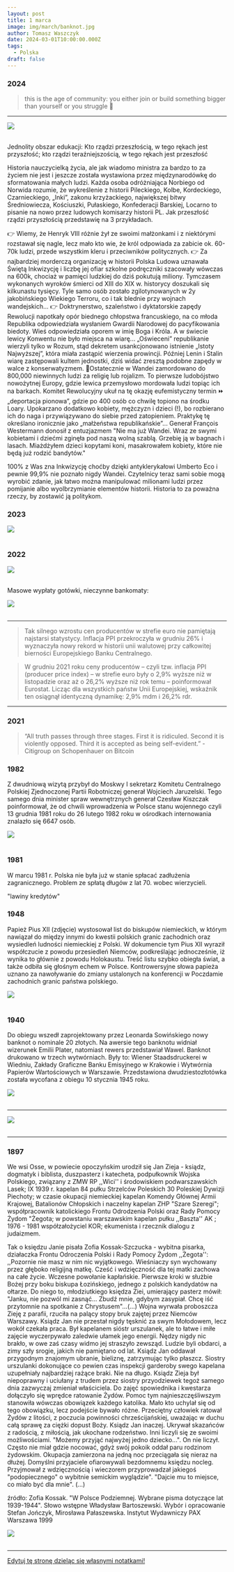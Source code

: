```yaml
---
layout: post
title: 1 marca
image: img/march/banknot.jpg
author: Tomasz Waszczyk
date: 2024-03-01T10:00:00.000Z
tags:
  - Polska
draft: false
---
```


### 2024

> this is the age of community: you either join or build something bigger than yourself or you struggle 🤷

---

<img src="./img/march/lekcja-historii.jpeg"><br><br>

Jednolity obszar edukacji: Kto rządzi przeszłością, w tego rękach jest przyszłość; kto rządzi teraźniejszością, w tego rękach jest przeszłość

Historia nauczycielką życia, ale jak wiadomo ministra za bardzo to za życiem nie jest i jeszcze została wystawiona przez międzynarodówkę do sformatowania małych ludzi. Każda osoba odróżniająca Norbiego od Norwida rozumie, że wykreślenie z historii Pileckiego, Kolbe, Kordeckiego, Czarnieckiego, „Inki”, zakonu krzyżackiego, największej bitwy Średniowiecza, Kościuszki, Pułaskiego, Konfederacji Barskiej, Locarno to pisanie na nowo przez ludowych komisarzy historii PL. Jak przeszłość rządzi przyszłością przedstawię na 3 przykładach.

👉 Wiemy, że Henryk VIII różnie żył ze swoimi małżonkami i z niektórymi rozstawał się nagle, lecz mało kto wie, że król odpowiada za zabicie ok. 60-70k ludzi, przede wszystkim kleru i przeciwników politycznych.
👉 Za najbardziej morderczą organizację w historii Polska Ludowa uznawała Świętą Inkwizycję i liczbę jej ofiar szkolne podręczniki szacowały wówczas na 600k, chociaż w pamięci ludzkiej do dziś pokutują miliony. Tymczasem wykonanych wyroków śmierci od XIII do XIX w. historycy doszukali się kilkunastu tysięcy. Tyle samo osób zostało zgilotynowanych w 2y jakobińskiego Wiekiego Terroru, co i tak blednie przy wojnach wandejskich...
👉 Doktrynerstwo, szaleństwo i dyktatorskie zapędy Rewolucji napotkały opór biednego chłopstwa francuskiego, na co młoda Republika odpowiedziała wysłaniem Gwardii Narodowej do pacyfikowania biedoty. Wieś odpowiedziała oporem w imię Boga i Króla. A w świecie lewicy Konwentu nie było miejsca na wiarę... „Oświeceni” republikanie wierzyli tylko w Rozum, stąd dekretem usankcjonowano istnienie „Istoty Najwyższej”, która miała zastąpić wierzenia prowincji. Później Lenin i Stalin wiarę zastępowali kultem jednostki, dziś widać zresztą podobne zapędy w walce z konserwatyzmem.
🤦Ostatecznie w Wandei zamordowano do 800,000 niewinnych ludzi za religię lub rojalizm. To pierwsze ludobójstwo nowożytnej Europy, gdzie lewica przemysłowo mordowała ludzi topiąc ich na barkach. Komitet Rewolucyjny ukuł na tę okazję eufemistyczny termin ⏩ „deportacja pionowa”, gdzie po 400 osób co chwilę topiono na środku Loary. Upokarzano dodatkowo kobiety, mężczyzn i dzieci (!), bo rozbierano ich do naga i przywiązywano do siebie przed zatopieniem. Praktykę tę określano ironicznie jako „małżeństwa republikańskie”...
Generał François Westermann donosił z entuzjazmem "Nie ma już Wandei. Wraz ze swymi kobietami i dziećmi zginęła pod naszą wolną szablą. Grzebię ją w bagnach i lasach. Miażdżyłem dzieci kopytami koni, masakrowałem kobiety, które nie będą już rodzić bandytów."

100% z Was zna Inkwizycję choćby dzięki antyklerykałowi Umberto Eco i pewnie 99,9% nie poznało nigdy Wandei. Czytelnicy teraz sami sobie mogą wyrobić zdanie, jak łatwo można manipulować milionami ludzi przez pomijanie albo wyolbrzymianie elementów historii. Historia to za poważna rzeczy, by zostawić ją politykom.

### 2023

<img src="./img/march/dobrowolnie.jpg"><br><br>

### 2022

<img src="./img/march/cenymaksymalne.png"><br><br>

Masowe wypłaty gotówki, nieczynne bankomaty:

<img src="./img/march/bankomat.png"><br><br>

---

> Tak silnego wzrostu cen producentów w strefie euro nie pamiętają najstarsi statystycy. Inflacja PPI przekroczyła w grudniu 26% i wyznaczyła nowy rekord w historii unii walutowej przy całkowitej bierności Europejskiego Banku Centralnego.

> W grudniu 2021 roku ceny producentów – czyli tzw. inflacja PPI (producer price index) – w strefie euro były o 2,9% wyższe niż w listopadzie oraz aż o 26,2% wyższe niż rok temu – poinformował Eurostat. Licząc dla wszystkich państw Unii Europejskiej, wskaźnik ten osiągnął identyczną dynamikę: 2,9% mdm i 26,2% rdr.

---

### 2021

> “All truth passes through three stages. First it is ridiculed. Second it is violently opposed. Third it is accepted as being self-evident.” - Citigroup on Schopenhauer on Bitcoin

<!-- ### 2020 -->

<!-- ==================================================================================================================================================================================================================================================
1) Lista tematow prezentacji wraz z przewidywanym planem powinna byc dostarczona do godziny 17:00 dnia poprzedzajacego spotkanie
2) Transmisja ze spotkania odbywa sie na slacku - kanal #pdm (potrzeba miec wersje desktop slacka)
3) Do wyswietlania slajdow na rzutniku uzywamy dedykowanego laptopa z IT, takze glos jest transmitowany za posrednictwem tego laptopa
4) Osoba, ktora ma pierwsza prezentacje jest odpowiedzialna za sprawdzenie czy sprzet jest na miejsu i zestawienie calosci - w razie braku sprzetu w sali trzeba kontaktowac sie z IT
5) Mamy dedykowane konto na slacku, ktore powinno byc uzywane na dedykowanym laptopie (iteration.demos@relayr.io/PiatkoweDem0$#)
6) Prezentowanie slajdow oraz demonstracje odbywaja sie z komputera osoby prezentujacej
7) Dla usprawnienia przechodzenia miedzy prezentacjami osoby prezentujace powinny byc wczesniej wdzwonione na spotkanie na swoich laptopach z wyciszonym dzwiekiem oraz wyciszonym mikrofonem
8) Slajdy dotyczace pracy oraz planow na przyszla iteracje poszczegolnych zespolow:
       a) powinny znajdowac sie w odpowiednim katalogu na google drive przed spotkaniem
       b) slajdy powinny w jasny sposob okreslac co z poprzedniej iteracji zostalo zrobione a co nie
       c) w czasie prezentacji nacisk powinien byc polozony na tematy dotyczace produktu jako calosci oraz tematow, ktore maja wplyw na inne zespoly
       d) na koncu prezentacji jest czas na pytania - w tym momencie istnieje mozliwosc dopytania sie o szczegoly tematow, ktore byly przedstawione skrotowo
       e) na koncu prezentacji jest tez czas na ostateczny feedback co do planow ze strony pozostalych zespolow
       f) maksymalny czas na prezentacje to 10 minut - nie liczac pytan (zalecany jest czas krotszy aby wraz z pytaniami zmiescic sie w 10 minutach)
9) Demonstracje oraz relacje z konferencji nie podlegaja  ograniczeniom z punktu 8
10) Po spotkaniu do konca dnia wszystkie uaktualnione slajdy powinny znalezc sie w dedykowanym katalogu na google drive

================================================================================================================================================================================================================================================== 

### 2021

Szkoleniowa ZGNILIZNA
Z dniem 12 lutego 2021r zakończyłem współpracę z „Albrecht International”. Po ponad dwóch latach promowania tej marki podczas setek wystąpień na żywo, budowania społeczności biznesowej na spotkaniach regionalnych w Polsce i za granicą, webinarach i wszędzie tam gdzie tylko mogłem, spakowałem manatki i zrezygnowałem z dnia na dzień. Główny powód odejścia zostawiam dla siebie (i mam głęboką nadzieję, że brudów nie będę musiał upubliczniać) a jeden z innych powodów przedstawiam na załączonym obrazku. 
👉Na co dzień większość czasu poświęcam nieruchomościom a szkoleniami zajmowałem się tylko dodatkowo: z pasji do edukacji, chęci poznania nowych osób i tworzenia nowych relacji. W najbliższej przyszłości na pewno się to nie zmieni, gdyż w przeciwieństwie do firm stricte szkoleniowych nie mam zamiaru robić masówki i opierać swojej działalności wyłącznie na sprzedaży kursów. I to jest jeden z kolejnych powodów, dla których nie chce się identyfikować z pewnymi osobami czy markami. 
👉Dla niektórych nieważne jest to ile osób będzie miało dostęp do danej wiedzy, czy nie będzie przez to na rynku za dużej konkurencji i czy biznes się przez to nie wysypie tak jak podnajem mieszkań na pokoje (z którego szkolenie wciąż przez różne osoby jest wpychane kolejnym nieświadomym osobom z obietnicą świetnego biznesu), liczy się tylko sprzedaż kursu i jak największy przychód. Jak już się przestanie sprzedawać jedno to się wymyśli coś kolejnego, bez względu na to czy kiedykolwiek się to robiło. 
👉I takim też właśnie sposobem DZISIAJ powstało nowe szkolenie z biznesu kwater pracowniczych. Od ponad dwóch lat szkolę i tworzę tą społeczność, poświęcając na pomoc ludziom praktycznie cały swój czas i aż do dzisiaj na stronie internetowej widniała jeszcze informacja, że szkolenie jest prowadzone przeze mnie. Ale już po południu na mój kolejny wniosek o usunięcie stworzonych przeze mnie produktów zostałem poinformowany, że pomimo mojego odejścia szkolenie z biznesu kwater dalej jest sprzedawane, z tym że to szkolenie jeszcze nie istnieje a klienci z okazji „wielkiej ,urodzinowej promocji, która jest raz na 30 lat” na razie kupują produkt, którego tak naprawdę nie ma 😃 Wystarczy zmienić osobę prowadzącą i zrobić nowe prezentacje i wszystko gotowe. 
👉i za jakiś czas ktoś, kto zawsze nazywał ten biznes „śmiesznymi kwaterami”, często mówił że ten biznes za 2 lata padnie a osoby zajmujące się tym nazywał „dzbanami” będzie teraz z tego zagadnienia „uczył”. Wystarczy zrobić promocję, sprzedać i opowiadać o czymś z czym nie ma się ani grama doświadczenia. Ten sam program, te same ułożone przeze mnie teksty, te same pliki, ale inny „lepszy” prelegent.  Świeżaki i tak to łykną bo się wrzuci profesjonalne zdjęcie czy grafikę na Facebooka i podkoloruje cyferki . Bo tu właśnie chodzi wyłącznie o cyferki – cyferki ze sprzedaży a nie o Twoją edukację. Sprzedaje się to co idzie – jak to w handlu 😊
👉Oczywiście to nie jedyny i nie najgorszy przykład szkoleniowej zgnilizny, znam jeszcze osoby, które promują swoje szkolenia a w międzyczasie sprzedają po cichu swoje biznesy, z których szkolą. Takie to super biznesy. Znam osobę, która na swojej stronie internetowej sprzedawała szkolenie z biznesu kwater a dopiero po ponad roku zaczęła to robić. Można?  Wszystko można tylko trzeba umieć wbić się z artykułem do branżowej gazety albo zapłacić za okładkę i eksperckość już masz załatwioną. Pozdro dla kumatych 🐕‍🦺🐕‍🦺🐕‍🦺🐕‍🦺🐕‍🦺
👉Kończąc temat jestem bardzo dumny z tego, że przy współpracy z Albrecht International udało mi się chociaż częściowo spełnić swoją misję i wpłynąć na zmianę standardu najmu pracowniczego w Polsce, wyszkoliłem kilkaset osób i na tym przygoda się kończy, mój kurs będę w przyszłości organizował tylko w rozszerzonej wersji, dla mocno ograniczonej liczby osób i za wyższą cenę. Jeśli sporo moich kursantów zarabia po kilkanaście / kilkadziesiąt tys. złotych miesięcznie to ja nie widzę powodu, dlaczego kurs miałby być tani, ogólnodostępny i powodował zachwianie biznesu dla osób, które zaryzykowały wchodząc w niego wcześniej gdy nie było to jeszcze popularne i rozdmuchane jako dochodowe.
👉Lecę oglądać meczyk  a przez najbliższy miesiąc odcinam się od obowiązków, po kilku latach pracy na dwa etaty i ogromnego poświęcenia łącznie z własnym zdrowiem czas zadbać trochę o siebie a dla chętnych mówię: do zobaczenia niebawem! Jeśli tylko opracuję jak wprowadzić do tej branży lepszą jakość to będzie Wam i innym co oceniać. 
👉Przy okazji pragnę podziękować każdej z tysięcy poznanych osób dzięki mojej dwuletniej działalności, to że mogłem Was poznać sprawiło, że moje życie stało się NAPRAWDĘ bogate i nie przeliczalne na pieniądze, daliście mi prawdziwą wartość. Setki spotkań, kontaktów i setki imprez – i chociaż niektórzy twierdzą, że często przesadzaliśmy z balowaniem do rana i wątroby cierpiały to chcę powiedzieć jedno: przynajmniej nabalowaliśmy się na zapas a pandemia jeszcze trochę potrwa, premier planuje otwierać fabrykę szczepionek a fabryki to nie są krótkotrwałe inwestycje (tego akurat jestem pewien), także jeśli chodzi o mnie to niczego nie żałuję. 
👉I na koniec dziękuję osobom, które doceniły moją pracę, są na „naszej” tajnej grupie, z którymi razem udało się stworzyć prawdziwą a nie tylko wirtualną społeczność i które informują mnie na bieżąco co się dzieje, gdyż niestety zostałem dzisiaj wyrzucony z grupy na Fb na której przez 2 lata pomagałem kursantom, no cóż jakoś przeżyję. Kto chce się spotkać na żywo to zapraszam na priv, będę starał się odpisywać. 😊 Za jakiś czas się spotkamy - pamiętajcie, nie jesteście tylko cyfrą na czyimś koncie ani żadnym "dzbanem", to my to stworzyliśmy.
„Z życzeniami” uczciwych współpracowników
 Pozdrawiam

-->

### 1982

Z dwudniową wizytą przybył do Moskwy I sekretarz Komitetu Centralnego Polskiej Zjednoczonej Partii Robotniczej generał Wojciech Jaruzelski.
Tego samego dnia minister spraw wewnętrznych generał Czesław Kiszczak poinformował, że od chwili wprowadzenia w Polsce stanu wojennego czyli 13 grudnia 1981 roku do 26 lutego 1982 roku w ośrodkach internowania znalazło się 6647 osób.

<img src="./img/march/moskwa.jpg"/><br><br>

### 1981

W marcu 1981 r. Polska nie była już w stanie spłacać zadłużenia zagranicznego. Problem ze spłatą długów z lat 70. wobec wierzycieli.

"lawiny kredytów"

### 1948

Papież Pius XII (zdjęcie) wystosował list do biskupów niemieckich, w którym nawiązał do między innymi do kwestii polskich granic zachodnich oraz wysiedleń ludności niemieckiej z Polski.
W dokumencie tym Pius XII wyraził współczucie z powodu przesiedleń Niemców, podkreślając jednocześnie, iż wynika to głównie z powodu Holokaustu.
Treść listu szybko obiegła świat, a także odbiła się głośnym echem w Polsce. Kontrowersyjne słowa papieża uznano za nawoływanie do zmiany ustalonych na konferencji w Poczdamie zachodnich granic państwa polskiego.

<img src="./img/march/pius.jpg"/><br><br>

### 1940

Do obiegu wszedł zaprojektowany przez Leonarda Sowińskiego nowy banknot o nominale 20 złotych.
Na awersie tego banknotu widniał wizerunek Emilii Plater, natomiast rewers przedstawiał Wawel.
Banknot drukowano w trzech wytwórniach. Były to: Wiener Staadsdruckerei w Wiedniu, Zakłady Graficzne Banku Emisyjnego w Krakowie i Wytwórnia Papierów Wartościowych w Warszawie.
Przedstawiona dwudziestozłotówka została wycofana z obiegu 10 stycznia 1945 roku.

<img src="./img/march/banknot.jpg"/><br><br>

---

<img src="./img/march/wyzwolenie.jpg"><br><br>

---

### 1897

We wsi Osse, w powiecie opoczyńskim urodził się Jan Zieja - ksiądz, dogmatyk i biblista, duszpasterz i katecheta, podpułkownik Wojska Polskiego, związany z ZMW RP ,,Wici'' i środowiskiem podwarszawskich Lasek; IX 1939 r. kapelan 84 pułku Strzelców Poleskich 30 Poleskiej Dywizji Piechoty; w czasie okupacji niemieckiej kapelan Komendy Głównej Armii Krajowej, Batalionów Chłopskich i naczelny kapelan ZHP "Szare Szeregi"; współpracownik katolickiego Frontu Odrodzenia Polski oraz Rady Pomocy Żydom "Żegota; w powstaniu warszawskim kapelan pułku ,,Baszta'' AK ; 1976 - 1981 współzałożyciel KOR; ekumenista i rzecznik dialogu z judaizmem.

Tak o księdzu Janie pisała Zofia Kossak-Szczucka - wybitna pisarka, działaczka Frontu Odroczenia Polski i Rady Pomocy Żydom ,,Żegota'':
,,Pozornie nie masz w nim nic wyjątkowego. Wieśniaczy syn wychowany przez głęboko religijną matkę. Cześć i wdzięczność dla tej matki zachowa na całe życie. Wczesne powołanie kapłańskie. Pierwsze kroki w służbie Bożej przy boku biskupa Łozińskiego, jednego z polskich kandydatów na ołtarze. Do niego to, młodziutkiego księdza Ziei, umierający pasterz mówił: "Janku, nie pozwól mi zasnąć... Zbudź mnie, gdybym zasypiał. Chcę iść przytomnie na spotkanie z Chrystusem"...(...) Wojna wyrwała proboszcza Zieję z parafii, rzuciła na palący stopy bruk zajętej przez Niemców Warszawy. Ksiądz Jan nie przestał nigdy tęsknić za swym Mołodowem, lecz wokół czekała praca. Był kapelanem sióstr urszulanek, ale to łatwe i miłe zajęcie wyczerpywało zaledwie ułamek jego energii. Nędzy nigdy nic brakło, w owe zaś czasy widmo jej straszyło zewsząd. Ludzie byli obdarci, a zimy szły srogie, jakich nie pamiętano od lat. Ksiądz Jan oddawał przygodnym znajomym ubranie, bieliznę, zatrzymując tylko płaszcz. Siostry urszulanki dokonujące co pewien czas inspekcji garderoby swego kapelana uzupełniały najbardziej rażące braki. Nie na długo. Ksiądz Zieja był niepoprawny i uciułany z trudem przez siostry przyodziewek tegoż samego dnia zazwyczaj zmieniał właściciela. Do zajęć spowiednika i kwestarza dołączyło się wprędce ratowanie Żydów. Pomoc tym najnieszczęśliwszym stanowiła wówczas obowiązek każdego katolika. Mało kto uchylał się od tego obowiązku, lecz podejście bywało różne. Przeciętny człowiek ratował Żydów z litości, z poczucia powinności chrześcijańskiej, uważając w duchu całą sprawę za ciężki dopust Boży. Ksiądz Jan inaczej. Ukrywał skazańców z radością, z miłością, jak ukochane rodzeństwo. Inni liczyli się ze swoimi możliwościami. "Możemy przyjąć najwyżej jedno dziecko...". On nie liczył. Często nie miał gdzie nocować, gdyż swój pokoik oddał paru rodzinom żydowskim. Okupacja zamierzona na jedną noc przeciągała się nieraz na dłużej. Domyślni przyjaciele ofiarowywali bezdomnemu księdzu nocleg. Przyjmował z wdzięcznością i wieczorem przyprowadzał jakiegoś "podopiecznego" o wybitnie semickim wyglądzie". "Dajcie mu to miejsce, co miało być dla mnie". (...)

źródło: Zofia Kossak. "W Polsce Podziemnej. Wybrane pisma dotyczące lat 1939-1944". Słowo wstępne Władysław Bartoszewski. Wybór i opracowanie Stefan Jończyk, Mirosława Pałaszewska. Instytut Wydawniczy PAX Warszawa 1999

<img src="./img/march/zieja.jpg"/><br><br>

---

<a href="https://github.com/TomaszWaszczyk/historia.waszczyk.com/edit/master/src/content/march-1.md" target="_blank">Edytuj tę stronę dzieląc się własnymi notatkami!</a>
